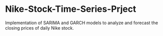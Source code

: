 # Nike-Stock-Time-Series-Prject

Implementation of SARIMA and GARCH models to analyze and forecast the closing prices of daily Nike stock.
